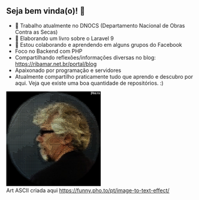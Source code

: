 ## Seja bem vinda(o)! 👋

- 🔭 Trabalho atualmente no DNOCS (Departamento Nacional de Obras Contra as Secas)
- 🌱 Elaborando um livro sobre o Laravel 9
- 🤔 Estou colaborando e aprendendo em alguns grupos do Facebook
- Foco no Backend com PHP
- Compartilhando reflexões/informações diversas no blog: https://ribamar.net.br/portal/blog
- Apaixonado por programação e servidores
- Atualmente compartilho praticamente tudo que aprendo e descubro por aqui. Veja que existe uma boa quantidade de repositórios. :)

<img src="riba-ascii.jpg" width="50%"/><br>
Art ASCII criada aqui https://funny.pho.to/pt/image-to-text-effect/
